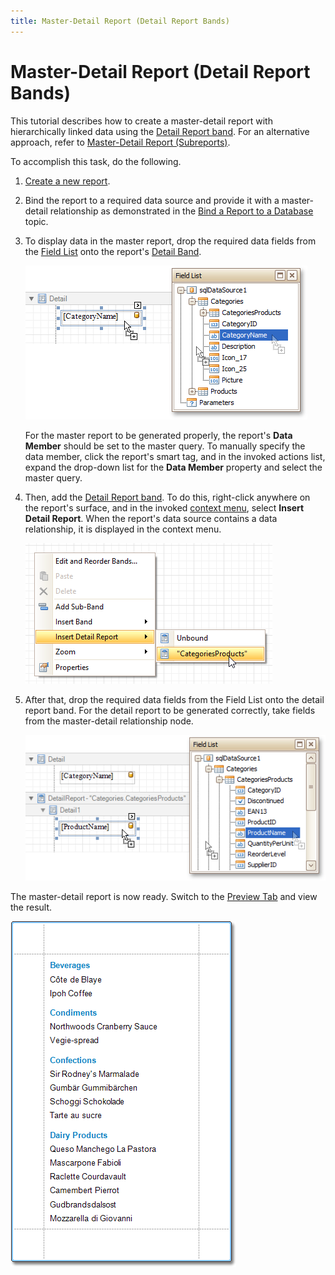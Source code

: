 ```yaml
---
title: Master-Detail Report (Detail Report Bands)
---
```

# Master-Detail Report (Detail Report Bands)
This tutorial describes how to create a master-detail report with hierarchically linked data using the [Detail Report band](../../report-designer-reference/report-bands/detail-report-band-for-master-detail-reports.md). For an alternative approach, refer to [Master-Detail Report (Subreports)](master-detail-report-(subreports).md).

To accomplish this task, do the following.
1. [Create a new report](../basic-operations/create-a-new-report.md).
2. Bind the report to a required data source and provide it with a master-detail relationship as demonstrated in the [Bind a Report to a Database](../binding-a-report-to-data/bind-a-report-to-a-database.md) topic.
3. To display data in the master report, drop the required data fields from the [Field List](../../report-designer-reference/report-designer-ui/field-list.md) onto the report's [Detail Band](../../report-designer-reference/report-bands/detail-band.md).
	
	![eud-win-reports-detail-band-drop-fields](../../../../../images/img126919.png)
	
	For the master report to be generated properly, the report's **Data Member** should be set to the master query. To manually specify the data member, click the report's smart tag, and in the invoked actions list, expand the drop-down list for the **Data Member** property and select the master query.
4. Then, add the [Detail Report band](../../report-designer-reference/report-bands/detail-report-band-for-master-detail-reports.md). To do this, right-click anywhere on the report's surface, and in the invoked [context menu](../../report-designer-reference/report-designer-ui/context-menu.md), select **Insert Detail Report**. When the report's data source contains a data relationship, it is displayed in the context menu.
	
	![RD_HowTo_MasterDetail_0](../../../../../images/img8598.png)
5. After that, drop the required data fields from the Field List onto the detail report band. For the detail report to be generated correctly, take fields from the master-detail relationship node.
	
	![eud-win-detail-report-band-drop-fields](../../../../../images/img126920.png)

The master-detail report is now ready. Switch to the [Preview Tab](../../report-designer-reference/report-designer-ui/preview-tab.md) and view the result.

![RD_HowTo_MasterDetail_2](../../../../../images/img8600.png)
